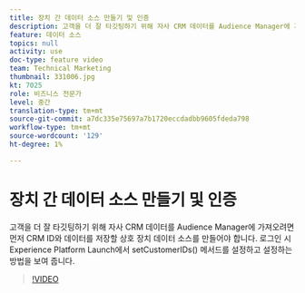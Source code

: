 ```yaml
---
title: 장치 간 데이터 소스 만들기 및 인증
description: 고객을 더 잘 타깃팅하기 위해 자사 CRM 데이터를 Audience Manager에 가져오려면 먼저 CRM ID와 데이터를 저장할 상호 장치 데이터 소스를 만들어야 합니다. 로그인 시 Launch에서 setCustomerIDs() 메서드를 설정하는 방법을 보여 줍니다.
feature: 데이터 소스
topics: null
activity: use
doc-type: feature video
team: Technical Marketing
thumbnail: 331006.jpg
kt: 7025
role: 비즈니스 전문가
level: 중간
translation-type: tm+mt
source-git-commit: a7dc335e75697a7b1720eccdadbb9605fdeda798
workflow-type: tm+mt
source-wordcount: '129'
ht-degree: 1%

---
```



# 장치 간 데이터 소스 만들기 및 인증

고객을 더 잘 타깃팅하기 위해 자사 CRM 데이터를 Audience Manager에 가져오려면 먼저 CRM ID와 데이터를 저장할 상호 장치 데이터 소스를 만들어야 합니다. 로그인 시 Experience Platform Launch에서 setCustomerIDs() 메서드를 설정하고 설정하는 방법을 보여 줍니다.

>[!VIDEO](https://video.tv.adobe.com/v/331006/?quality=12&learn=on)
